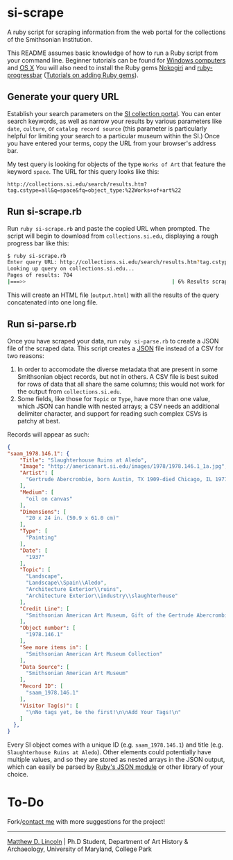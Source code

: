 # si-scrape

A ruby script for scraping information from the web portal for the collections of the Smithsonian Institution.

This README assumes basic knowledge of how to run a Ruby script from your command line. Beginner tutorials can be found for [Windows computers](http://www.editrocket.com/articles/ruby_windows.html) and [OS X](http://www.editrocket.com/articles/ruby_mac_os_x.html) You will also need to install the Ruby gems [Nokogiri](http://nokogiri.org/) and [ruby-progressbar](http://rubygems.org/gems/ruby-progressbar) ([Tutorials on adding Ruby gems](http://www.ruby-lang.org/en/libraries/)).

## Generate your query URL

Establish your search parameters on the [SI collection portal](http://collections.si.edu/search/results.htm?q=). You can enter search keywords, as well as narrow your results by various parameters like `date`, `culture`, or `catalog record source` (this parameter is particularly helpful for limiting your search to a particular museum within the SI.) Once you have entered your terms, copy the URL from your browser's address bar.

My test query is looking for objects of the type `Works of Art` that feature the keyword `space`. The URL for this query looks like this:

	http://collections.si.edu/search/results.htm?tag.cstype=all&q=space&fq=object_type:%22Works+of+art%22

## Run si-scrape.rb

Run `ruby si-scrape.rb` and paste the copied URL when prompted. The script will begin to download from `collections.si.edu`, displaying a rough progress bar like this:

````bash
$ ruby si-scrape.rb 
Enter query URL: http://collections.si.edu/search/results.htm?tag.cstype=all&fq=object_type%3A%22Works+of+art%22
Looking up query on collections.si.edu...
Pages of results: 704
|===>>                                               | 6% Results scraped
````
This will create an HTML file (`output.html`) with all the results of the query concatenated into one long file.

## Run si-parse.rb

Once you have scraped your data, run `ruby si-parse.rb` to create a JSON file of the scraped data. This script creates a [JSON](http://json.org) file instead of a CSV for two reasons:

1. In order to accomodate the diverse metadata that are present in some Smithsonian object records, but not in others. A CSV file is best suited for rows of data that all share the same columns; this would not work for the output from `collections.si.edu`.
2. Some fields, like those for `Topic` or `Type`, have more than one value, which JSON can handle with nested arrays; a CSV needs an additional delimiter character, and support for reading such complex CSVs is patchy at best.

Records will appear as such:

````json
{
"saam_1978.146.1": {
    "Title": "Slaughterhouse Ruins at Aledo",
    "Image": "http://americanart.si.edu/images/1978/1978.146.1_1a.jpg",
    "Artist": [
      "Gertrude Abercrombie, born Austin, TX 1909-died Chicago, IL 1977"
    ],
    "Medium": [
      "oil on canvas"
    ],
    "Dimensions": [
      "20 x 24 in. (50.9 x 61.0 cm)"
    ],
    "Type": [
      "Painting"
    ],
    "Date": [
      "1937"
    ],
    "Topic": [
      "Landscape",
      "Landscape\\Spain\\Aledo",
      "Architecture Exterior\\ruins",
      "Architecture Exterior\\industry\\slaughterhouse"
    ],
    "Credit Line": [
      "Smithsonian American Art Museum, Gift of the Gertrude Abercrombie Trust"
    ],
    "Object number": [
      "1978.146.1"
    ],
    "See more items in": [
      "Smithsonian American Art Museum Collection"
    ],
    "Data Source": [
      "Smithsonian American Art Museum"
    ],
    "Record ID": [
      "saam_1978.146.1"
    ],
    "Visitor Tag(s)": [
      "\nNo tags yet, be the first!\n\nAdd Your Tags!\n"
    ]
  },
}
````

Every SI object comes with a unique ID (e.g. `saam_1978.146.1`) and title (e.g. `Slaughterhouse Ruins at Aledo`). Other elements could potentially have multiple values, and so they are stored as nested arrays in the JSON output, which can easily be parsed by [Ruby's JSON module](http://www.ruby-doc.org/stdlib-2.0/libdoc/json/rdoc/JSON.html) or other library of your choice.

# To-Do

Fork/[contact me](http://matthewlincoln.net/about) with more suggestions for the project!

***

[Matthew D. Lincoln](http://matthewlincoln.net) | Ph.D Student, Department of Art History & Archaeology, University of Maryland, College Park
